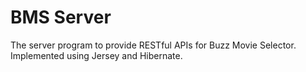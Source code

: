 # BMS Server
The server program to provide RESTful APIs for Buzz Movie Selector. Implemented using Jersey and Hibernate.
